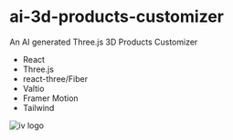 # ai-3d-products-customizer
An AI generated Three.js 3D Products Customizer 
- React
- Three.js
- react-three/Fiber
- Valtio
- Framer Motion
- Tailwind


![iv logo](https://raw.githubusercontent.com/iveltondequeiroz/ai-3d-products-customizer/main/client/public/readme.PNG?raw=true)
